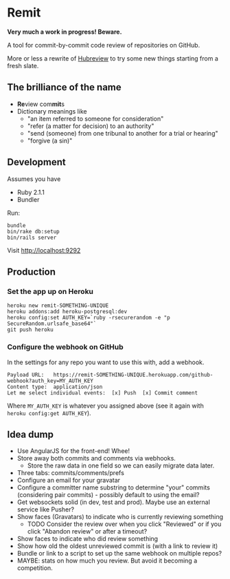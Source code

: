 # Remit

**Very much a work in progress! Beware.**

A tool for commit-by-commit code review of repositories on GitHub.

More or less a rewrite of [Hubreview](https://github.com/joakimk/hubreview) to try some new things starting from a fresh slate.

## The brilliance of the name

* **Re**view com**mit**s
* Dictionary meanings like
  * "an item referred to someone for consideration"
  * "refer (a matter for decision) to an authority"
  * "send (someone) from one tribunal to another for a trial or hearing"
  * "forgive (a sin)"

## Development

Assumes you have
  * Ruby 2.1.1
  * Bundler

Run:

    bundle
    bin/rake db:setup
    bin/rails server

Visit <http://localhost:9292>

## Production

### Set the app up on Heroku

    heroku new remit-SOMETHING-UNIQUE
    heroku addons:add heroku-postgresql:dev
    heroku config:set AUTH_KEY=`ruby -rsecurerandom -e "p SecureRandom.urlsafe_base64"`
    git push heroku

### Configure the webhook on GitHub

In the settings for any repo you want to use this with, add a webhook.

    Payload URL:   https://remit-SOMETHING-UNIQUE.herokuapp.com/github-webhook?auth_key=MY_AUTH_KEY
    Content type:  application/json
    Let me select individual events:  [x] Push  [x] Commit comment

Where `MY_AUTH_KEY` is whatever you assigned above (see it again with `heroku config:get AUTH_KEY`).

## Idea dump

* Use AngularJS for the front-end! Whee!
* Store away both commits and comments via webhooks.
  * Store the raw data in one field so we can easily migrate data later.
* Three tabs: commits/comments/prefs
* Configure an email for your gravatar
* Configure a committer name substring to determine "your" commits (considering pair commits) - possibly default to using the email?
* Get websockets solid (in dev, test and prod). Maybe use an external service like Pusher?
* Show faces (Gravatars) to indicate who is currently reviewing something
  * TODO Consider the review over when you click "Reviewed" or if you click "Abandon review" or after a timeout?
* Show faces to indicate who did review something
* Show how old the oldest unreviewed commit is (with a link to review it)
* Bundle or link to a script to set up the same webhook on multiple repos?
* MAYBE: stats on how much you review. But avoid it becoming a competition.
